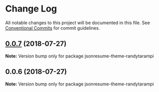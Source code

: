 # Change Log

All notable changes to this project will be documented in this file.
See [Conventional Commits](https://conventionalcommits.org) for commit guidelines.

<a name="0.0.7"></a>
## [0.0.7](https://github.com/randytarampi/me.resume/compare/v0.0.6...v0.0.7) (2018-07-27)

**Note:** Version bump only for package jsonresume-theme-randytarampi





<a name="0.0.6"></a>
## 0.0.6 (2018-07-27)

**Note:** Version bump only for package jsonresume-theme-randytarampi
